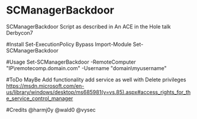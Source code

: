 # SCManagerBackdoor
SCManagerBackdoor Script as described in An ACE in the Hole talk Derbycon7

#Install
Set-ExecutionPolicy Bypass
Import-Module Set-SCManagerBackdoor

#Usage
Set-SCManagerBackdoor -RemoteComputer "IP\remotecomp.domain.com" -Username "domain\myusername"

#ToDo
MayBe Add functionality add service as well with Delete privileges
https://msdn.microsoft.com/en-us/library/windows/desktop/ms685981(v=vs.85).aspx#access_rights_for_the_service_control_manager

#Credits
@harmj0y
@wald0
@vysec
